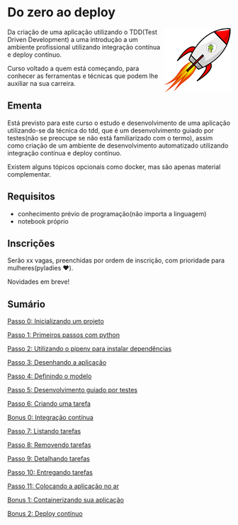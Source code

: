 # Do zero ao deploy

<p align="center">
  <img style="float: right;" src="python_rocket.png" alt="Python in a rocket"/>
</p>

Da criação de uma aplicação utilizando o TDD(Test Driven Development) a uma introdução a um ambiente profissional utilizando integração contínua e deploy contínuo.

Curso voltado a quem está começando, para conhecer as ferramentas e técnicas que podem lhe auxiliar na sua carreira.

## Ementa

Está previsto para este curso o estudo e desenvolvimento de uma aplicação utilizando-se da técnica do tdd, que é um desenvolvimento guiado por testes(não se preocupe se não está familiarizado com o termo), assim como criação de um ambiente de desenvolvimento automatizado utilizando integração contínua e deploy contínuo.

Existem alguns tópicos opcionais como docker, mas são apenas material complementar.

## Requisitos

- conhecimento prévio de programação(não importa a linguagem)
- notebook próprio

## Inscrições

Serão xx vagas, preenchidas por ordem de inscrição, com prioridade para mulheres(pyladies :hearts:).

Novidades em breve!

## Sumário

[Passo 0: Inicializando um projeto](passo00.md)

[Passo 1: Primeiros passos com python](passo01.md)

[Passo 2: Utilizando o pipenv para instalar dependências](passo02.md)

[Passo 3: Desenhando a aplicação](passo03.md)

[Passo 4: Definindo o modelo](passo04.md)

[Passo 5: Desenvolvimento guiado por testes](passo05.md)

[Passo 6: Criando uma tarefa](passo06.md)

[Bonus 0: Integração contínua](bonus00.md)

[Passo 7: Listando tarefas](passo07.md)

[Passo 8: Removendo tarefas](passo08.md)

[Passo 9: Detalhando tarefas](passo09.md)

[Passo 10: Entregando tarefas](passo10.md)

[Passo 11: Colocando a aplicação no ar](passo11.md)

[Bonus 1: Containerizando sua aplicação](bonus01.md)

[Bonus 2: Deploy contínuo](bonus02.md)
